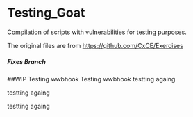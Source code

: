 # Testing_Goat
Compilation of scripts with vulnerabilities for testing purposes.

The original files are from  https://github.com/CxCE/Exercises

##### Fixes Branch
##WIP 
Testing wwbhook
Testing wwbhook
testting againg

testting againg

testting againg